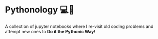 # Pythonology 💻🐍
A collection of jupyter notebooks where I re-visit old coding problems and attempt new ones to **Do it the Pythonic Way!** 
